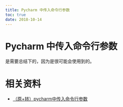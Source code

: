 ```yaml
---
title: Pycharm 中传入命令行参数
toc: true
date: 2018-10-14
---
```


# Pycharm 中传入命令行参数

是需要总结下的，因为是很可能会使用到的。



# 相关资料

- [（原+转）pycharm中传入命令行参数](https://www.cnblogs.com/darkknightzh/p/5670821.html)

